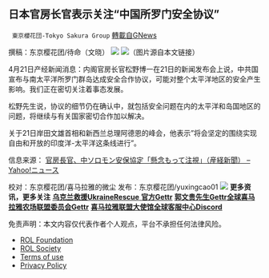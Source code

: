 
## 日本官房长官表示关注“中国所罗门安全协议”
` 東京櫻花団-Tokyo Sakura Group` [轉載自GNews](https://gnews.org/zh-hans/2384140/)

撰稿：东京樱花团/待命（文晓）
 ![](https://assets.gnews.org/wp-content/uploads/2022/03/LOGO-1-14.png) 
![](https://assets.gnews.org/wp-content/uploads/2022/04/2-125.png)（图片源自本文链接）
 
4月21日产经新闻消息：内阁官房长官松野博一在21日的新闻发布会上说，中共国宣布与南太平洋所罗门群岛达成安全合作协议，可能对整个太平洋地区的安全产生影响。我们正在密切关注着事态发展。
 
松野先生说，协议的细节仍在确认中，就包括安全问题在内的太平洋和岛国地区的问题，将继续与有关国家密切合作加以解决。
 
关于21日岸田文雄首相和新西兰总理阿德恩的峰会，他表示”将会坚定的围绕实现自由和开放的印度洋-太平洋这条线进行”。
 
信息来源： [官房長官、中ソロモン安保協定「懸念もって注視」（産経新聞） – Yahoo!ニュース](https://news.yahoo.co.jp/articles/db24c71425aba0c5741969a223b5911b7fed0bc1)
 
校对：东京樱花团/喜马拉雅的微尘
发布：东京樱花团/yuxingcao01
 ![](https://assets.gnews.org/wp-content/uploads/2022/03/LOGO-1-14.png) 
**更多资讯，更多关注** [**乌克兰救援UkraineRescue** **官方Gettr**](https://gettr.com/user/ukrainerescue)
[**郭文贵先生Gettr**](https://gettr.com/user/miles)[**全球喜马拉雅农场联盟委员会Gettr**](https://gettr.com/user/GlobalAlliance)
[**喜马拉雅联盟大使馆全球客服中心Discord**](https://discord.gg/zv8j42srdN)

免责声明：本文内容仅代表作者个人观点，平台不承担任何法律风险。
  
- [ROL Foundation](https://rolfoundation.org/)
- [ROL Society](https://rolsociety.org/)
- [Terms of use](https://gnews.org/terms-of-use-3/)
- [Privacy Policy](https://gnews.org/privacy-policy/)
